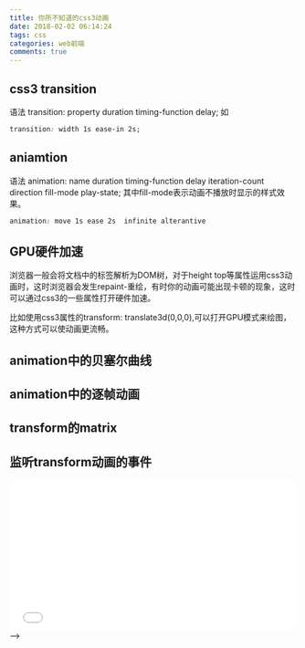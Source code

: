 ```yaml
---
title: 你所不知道的css3动画
date: 2018-02-02 06:14:24
tags: css
categories: web前端
comments: true
---
```

## css3 transition
语法 transition: property duration timing-function delay;
如
```css
transition: width 1s ease-in 2s;
```
<!-- more -->
## aniamtion
语法 animation: name duration timing-function delay iteration-count direction fill-mode play-state; 其中fill-mode表示动画不播放时显示的样式效果。
```css
animation: move 1s ease 2s  infinite alterantive
```
## GPU硬件加速
浏览器一般会将文档中的标签解析为DOM树，对于height top等属性运用css3动画时，这时浏览器会发生repaint-重绘，有时你的动画可能出现卡顿的现象，这时可以通过css3的一些属性打开硬件加速。

比如使用css3属性的transform: translate3d(0,0,0),可以打开GPU模式来绘图，这种方式可以使动画更流畅。

## animation中的贝塞尔曲线

## animation中的逐帧动画

## transform的matrix

## 监听transform动画的事件

<iframe height="265" scrolling="no" title="Gravity Points" src="//codepen.io/china-boy/embed/preview/BpjbRK/?height=265&amp;theme-id=0&amp;default-tab=result&amp;embed-version=2" frameborder="no" allowtransparency="true" allowfullscreen="true" style="width: 100%;"><iframe>


<iframe height="365" scrolling="no" title="Gravity Points" src="https://ppt.baomitu.com/embed/5085b233?style=dark" frameborder="no" allowtransparency="true" allowfullscreen="true" style="width: 100%;" webkitallowfullscreen mozallowfullscreen allowfullscreen><iframe>


<!-- <iframe src="https://ppt.baomitu.com/embed/5085b233?style=dark" width="576" height="420" scrolling="no" frameborder="0" webkitallowfullscreen mozallowfullscreen allowfullscreen  style="width: 100%;"></iframe> -->
